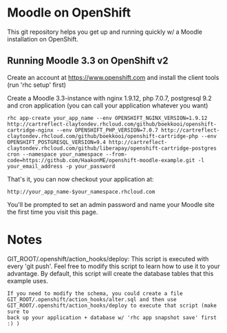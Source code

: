 Moodle on OpenShift
===================

This git repository helps you get up and running quickly w/ a Moodle installation on OpenShift.  

Running Moodle 3.3 on OpenShift v2
----------------------------

Create an account at https://www.openshift.com and install the client tools (run 'rhc setup' first)

Create a Moodle 3.3-instance with nginx 1.9.12, php 7.0.7, postgresql 9.2 and cron application (you can call your application whatever you want)


	rhc app-create your_app_name --env OPENSHIFT_NGINX_VERSION=1.9.12 http://cartreflect-claytondev.rhcloud.com/github/boekkooi/openshift-cartridge-nginx --env OPENSHIFT_PHP_VERSION=7.0.7 http://cartreflect-claytondev.rhcloud.com/github/boekkooi/openshift-cartridge-php --env OPENSHIFT_POSTGRESQL_VERSION=9.4 http://cartreflect-claytondev.rhcloud.com/github/liberapay/openshift-cartridge-postgres cron --namespace your_namespace --from-code=https://github.com/HaakonME/openshift-moodle-example.git -l your_email_address -p your_password

That's it, you can now checkout your application at:

	http://your_app_name-$your_namespace.rhcloud.com

You'll be prompted to set an admin password and name your Moodle site the first time you visit this
page.

Notes
=====

GIT_ROOT/.openshift/action_hooks/deploy:
    This script is executed with every 'git push'.  Feel free to modify this script
    to learn how to use it to your advantage.  By default, this script will create
    the database tables that this example uses.

    If you need to modify the schema, you could create a file
    GIT_ROOT/.openshift/action_hooks/alter.sql and then use
    GIT_ROOT/.openshift/action_hooks/deploy to execute that script (make sure to
    back up your application + database w/ 'rhc app snapshot save' first :) )
